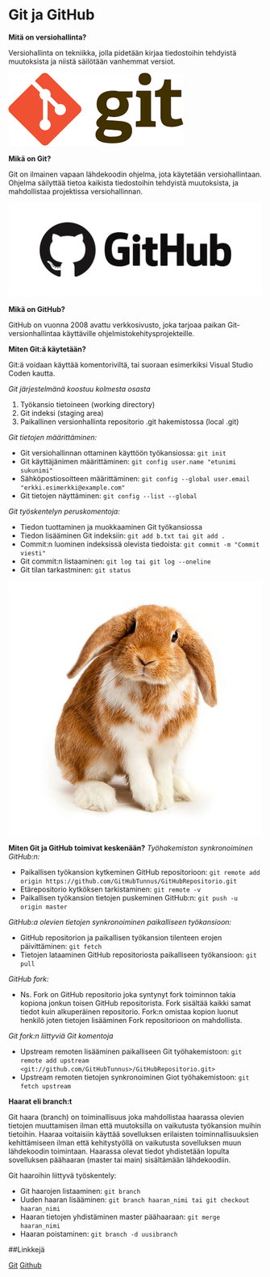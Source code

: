 # Git ja GitHub


**Mitä on versiohallinta?**

Versiohallinta on tekniikka, jolla pidetään kirjaa tiedostoihin tehdyistä muutoksista ja niistä säilötään vanhemmat versiot.

![alt text](git.png)

**Mikä on Git?**

Git on ilmainen vapaan lähdekoodin ohjelma, jota käytetään versiohallintaan. Ohjelma säilyttää tietoa kaikista tiedostoihin tehdyistä muutoksista, ja mahdollistaa projektissa versiohallinnan.

![alt text](github.png)

**Mikä on GitHub?**

GitHub on vuonna 2008 avattu verkkosivusto, joka tarjoaa paikan Git-versionhallintaa käyttäville ohjelmistokehitysprojekteille.

**Miten Git:ä käytetään?**

Git:ä voidaan käyttää komentoriviltä, tai suoraan esimerkiksi Visual Studio Coden kautta. 

*Git järjestelmänä koostuu kolmesta osasta*
  1. Työkansio tietoineen (working directory)
  2. Git indeksi (staging area)
  3. Paikallinen versionhallinta repositorio .git hakemistossa (local .git)

*Git tietojen määrittäminen:*
  - Git versiohallinnan ottaminen käyttöön työkansiossa: `git init`
  - Git käyttäjänimen määrittäminen: `git config user.name "etunimi sukunimi"`
  - Sähköpostiosoitteen määrittäminen: `git config --global user.email "erkki.esimerkki@example.com"`
  - Git tietojen näyttäminen: `git config --list --global`
    
*Git työskentelyn peruskomentoja:*
  - Tiedon tuottaminen ja muokkaaminen Git työkansiossa
  - Tiedon lisääminen Git indeksiin: `git add b.txt tai git add .`
  - Commit:n luominen indeksissä olevista tiedoista: `git commit -m "Commit viesti"`
  - Git commit:n listaaminen: `git log tai git log --oneline`
  - Git tilan tarkastminen: `git status`


![alt text](buny.jpg)

**Miten Git ja GitHub toimivat keskenään?**
*Työhakemiston synkronoiminen GitHub:n:*
  - Paikallisen työkansion kytkeminen GitHub repositorioon:
    `git remote add origin https://github.com/GitHubTunnus/GitHubRepositorio.git`
  - Etärepositorio kytköksen tarkistaminen: `git remote -v`
  - Paikallisen työkansion tietojen puskeminen GitHub:n: `git push -u origin master`

*GitHub:a olevien tietojen synkronoiminen paikalliseen työkansioon:*

  - GitHub repositorion ja paikallisen työkansion tilenteen erojen päivittäminen: `git fetch`
  - Tietojen lataaminen GitHub repositoriosta paikalliseen työkansioon: `git pull`

*GitHub fork:*
  - Ns. Fork on GitHub repositorio joka syntynyt fork toiminnon takia kopiona jonkun toisen GitHub repositorista. Fork sisältää kaikki samat tiedot kuin alkuperäinen repositorio. Fork:n     omistaa kopion luonut henkilö joten tietojen lisääminen Fork repositorioon on mahdollista.

*Git fork:n liittyviä Git komentoja*

  - Upstream remoten lisääminen paikalliseen Git työhakemistoon:
  `git remote add upstream <git://github.com/GitHubTunnus>/GitHubRepositorio.git>`
  - Upstream remoten tietojen synkronoiminen Giot työhakemistoon: `git fetch upstream`
    
**Haarat eli branch:t**

Git haara (branch) on toiminallisuus joka mahdollistaa haarassa olevien tietojen muuttamisen ilman että muutoksilla on vaikutusta työkansion muihin tietoihin. Haaraa voitaisiin käyttää sovelluksen erilaisten toiminnallisuuksien kehittämiseen ilman että kehitystyöllä on vaikutusta sovelluksen muun lähdekoodin toimintaan. Haarassa olevat tiedot yhdistetään lopulta sovelluksen päähaaran (master tai main) sisältämään lähdekoodiin.

Git haaroihin liittyvä työskentely:
  - Git haarojen listaaminen: `git branch`
  - Uuden haaran lisääminen: `git branch haaran_nimi tai git checkout haaran_nimi`
  - Haaran tietojen yhdistäminen master päähaaraan: `git merge haaran_nimi`
  - Haaran poistaminen: `git branch -d uusibranch`


##Linkkejä

[Git](https://git-scm.com/)
[Github](https://github.com/)
